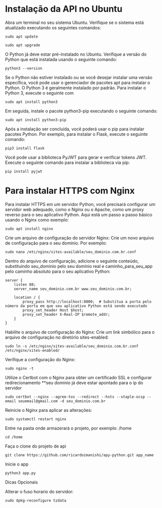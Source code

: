 # Instalação da API no Ubuntu

Abra um terminal no seu sistema Ubuntu.
Verifique se o sistema está atualizado executando os seguintes comandos:
```
sudo apt update
```
```
sudo apt upgrade
```

O Python já deve estar pré-instalado no Ubuntu. Verifique a versão do Python que está instalada usando o seguinte comando:
```
python3 --version
```
Se o Python não estiver instalado ou se você desejar instalar uma versão específica, você pode usar o gerenciador de pacotes apt para instalar o Python. O Python 3 é geralmente instalado por padrão. Para instalar o Python 3, execute o seguinte com
```
sudo apt install python3
```
Em seguida, instale o pacote python3-pip executando o seguinte comando:
```
sudo apt install python3-pip
```
Após a instalação ser concluída, você poderá usar o pip para instalar pacotes Python. Por exemplo, para instalar o Flask, execute o seguinte comando:
```
pip3 install flask
```
Você pode usar a biblioteca PyJWT para gerar e verificar tokens JWT. Execute o seguinte comando para instalar a biblioteca via pip:
```
pip install pyjwt
```

# Para instalar HTTPS com Nginx
Para instalar HTTPS em um servidor Python, você precisará configurar um servidor web adequado, como o Nginx ou o Apache, como um proxy reverso para o seu aplicativo Python. Aqui está um passo a passo básico usando o Nginx como exemplo:
```
sudo apt install nginx
```
Crie um arquivo de configuração do servidor Nginx:
Crie um novo arquivo de configuração para o seu domínio. Por exemplo:
```
sudo nano /etc/nginx/sites-available/seu_dominio.com.br.conf
```
Dentro do arquivo de configuração, adicione o seguinte conteúdo, substituindo seu_dominio pelo seu domínio real e caminho_para_seu_app pelo caminho absoluto para o seu aplicativo Python:
```
server {
    listen 80;
    server_name seu_dominio.com.br www.seu_dominio.com.br;
    
    location / {
        proxy_pass http://localhost:8000;  # Substitua a porta pelo número da porta em que seu aplicativo Python está sendo executado
        proxy_set_header Host $host;
        proxy_set_header X-Real-IP $remote_addr;
    }
}
```
Habilite o arquivo de configuração do Nginx:
Crie um link simbólico para o arquivo de configuração no diretório sites-enabled:
```
sudo ln -s /etc/nginx/sites-available/seu_dominio.com.br.conf /etc/nginx/sites-enabled/
```
Verifique a configuração do Nginx:
```
sudo nginx -t
```
Utilize o Certbot com o Nginx para obter um certificado SSL e configurar redirecionamento **seu dominio já deve estar apontado para o ip do servidor
```
sudo certbot --nginx --agree-tos --redirect --hsts --staple-ocsp --email seuemail@gmail.com -d seu_dominio.com.br
```
Reinicie o Nginx para aplicar as alterações:
```
sudo systemctl restart nginx
```

Entre na pasta onde armazerará o projeto, por exemplo: /home
```
cd /home
```
Faça o clone do projeto de api
```
git clone https://github.com/ricardoimanishi/apy-python.git app_name
```
Inicie o app
```
python3 app.py
```


Dicas Opcionais

Alterar o fuso horario do servidor:
```
sudo dpkg-reconfigure tzdata
```
